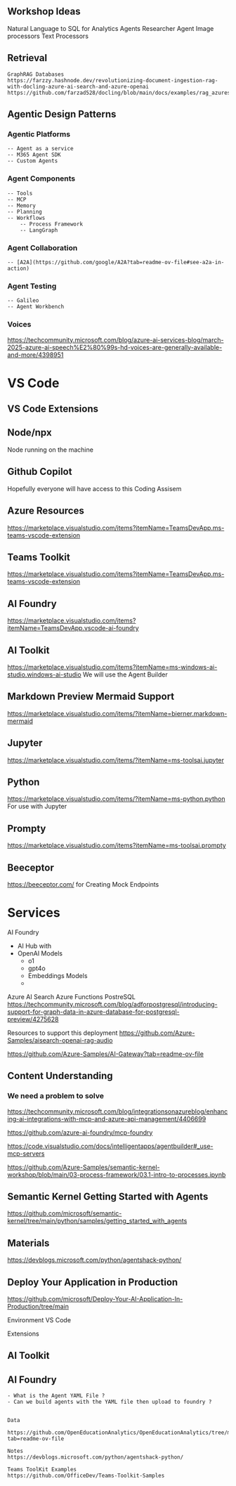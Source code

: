 ## Workshop Ideas

Natural Language to SQL for Analytics Agents
Researcher Agent
Image processors
Text Processors

## Retrieval
    GraphRAG Databases
    https://farzzy.hashnode.dev/revolutionizing-document-ingestion-rag-with-docling-azure-ai-search-and-azure-openai
    https://github.com/farzad528/docling/blob/main/docs/examples/rag_azuresearch.ipynb

## Agentic Design Patterns

### Agentic Platforms
    -- Agent as a service
    -- M365 Agent SDK
    -- Custom Agents

### Agent Components
    -- Tools
    -- MCP
    -- Memory
    -- Planning
    -- Workflows
        -- Process Framework
        -- LangGraph
### Agent Collaboration
    -- [A2A](https://github.com/google/A2A?tab=readme-ov-file#see-a2a-in-action)

### Agent Testing
    -- Galileo
    -- Agent Workbench

### Voices
https://techcommunity.microsoft.com/blog/azure-ai-services-blog/march-2025-azure-ai-speech%E2%80%99s-hd-voices-are-generally-available-and-more/4398951


# VS Code

## VS Code Extensions

## Node/npx
Node running on the machine

## Github Copilot
Hopefully everyone will have access to this Coding Assisem

## 
## Azure Resources
https://marketplace.visualstudio.com/items?itemName=TeamsDevApp.ms-teams-vscode-extension

## Teams Toolkit
https://marketplace.visualstudio.com/items?itemName=TeamsDevApp.ms-teams-vscode-extension

## AI Foundry 
https://marketplace.visualstudio.com/items?itemName=TeamsDevApp.vscode-ai-foundry

## AI Toolkit
https://marketplace.visualstudio.com/items?itemName=ms-windows-ai-studio.windows-ai-studio
We will use the Agent Builder

## Markdown Preview Mermaid Support
https://marketplace.visualstudio.com/items/?itemName=bierner.markdown-mermaid

## Jupyter 
https://marketplace.visualstudio.com/items/?itemName=ms-toolsai.jupyter

## Python 
https://marketplace.visualstudio.com/items/?itemName=ms-python.python
For use with Jupyter

## Prompty 
https://marketplace.visualstudio.com/items?itemName=ms-toolsai.prompty

## Beeceptor
https://beeceptor.com/
for Creating Mock Endpoints

# Services
AI Foundry
- AI Hub with 
- OpenAI Models
    - o1
    - gpt4o
    - Embeddings Models
    - 
Azure AI Search
Azure Functions
PostreSQL
https://techcommunity.microsoft.com/blog/adforpostgresql/introducing-support-for-graph-data-in-azure-database-for-postgresql-preview/4275628


Resources to support this deployment
https://github.com/Azure-Samples/aisearch-openai-rag-audio


https://github.com/Azure-Samples/AI-Gateway?tab=readme-ov-file


## Content Understanding

### We need a problem to solve

https://techcommunity.microsoft.com/blog/integrationsonazureblog/enhancing-ai-integrations-with-mcp-and-azure-api-management/4406699


https://github.com/azure-ai-foundry/mcp-foundry


https://code.visualstudio.com/docs/intelligentapps/agentbuilder#_use-mcp-servers

https://github.com/Azure-Samples/semantic-kernel-workshop/blob/main/03-process-framework/03.1-intro-to-processes.ipynb


## Semantic Kernel Getting Started with Agents
https://github.com/microsoft/semantic-kernel/tree/main/python/samples/getting_started_with_agents

## Materials

https://devblogs.microsoft.com/python/agentshack-python/


## Deploy Your Application in Production
https://github.com/microsoft/Deploy-Your-AI-Application-In-Production/tree/main


Environment
VS Code

Extensions
 ## AI Toolkit
 ## AI Foundry
    - What is the Agent YAML File ?
    - Can we build agents with the YAML file then upload to foundry ?


    Data 

    https://github.com/OpenEducationAnalytics/OpenEducationAnalytics/tree/main?tab=readme-ov-file

    Notes
    https://devblogs.microsoft.com/python/agentshack-python/

    Teams ToolKit Examples
    https://github.com/OfficeDev/Teams-Toolkit-Samples